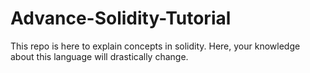 # Advance-Solidity-Tutorial
This repo is here to explain concepts in solidity. Here, your knowledge about this language will drastically change.
